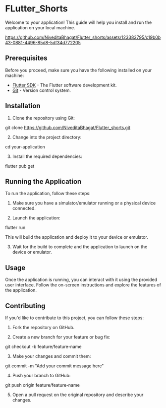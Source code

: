 
# FLutter_Shorts

Welcome to your application! This guide will help you install and run the application on your local machine.


https://github.com/NiveditaBhagat/Flutter_shorts/assets/123383795/c19b0b43-0881-4496-85d8-5df34d772205



## Prerequisites

Before you proceed, make sure you have the following installed on your machine:

- [Flutter SDK](https://flutter.dev/docs/get-started/install) - The Flutter software development kit.
- [Git](https://git-scm.com/downloads) - Version control system.

## Installation

1. Clone the repository using Git:

git clone https://github.com/NiveditaBhagat/Flutter_shorts.git

2. Change into the project directory:

cd your-application


3. Install the required dependencies:

flutter pub get

## Running the Application

To run the application, follow these steps:

1. Make sure you have a simulator/emulator running or a physical device connected.

2. Launch the application:

flutter run

This will build the application and deploy it to your device or emulator.

3. Wait for the build to complete and the application to launch on the device or emulator.

## Usage

Once the application is running, you can interact with it using the provided user interface. Follow the on-screen instructions and explore the features of the application.

## Contributing

If you'd like to contribute to this project, you can follow these steps:

1. Fork the repository on GitHub.

2. Create a new branch for your feature or bug fix:

git checkout -b feature/feature-name

3. Make your changes and commit them:

git commit -m "Add your commit message here"

4. Push your branch to GitHub:

git push origin feature/feature-name

5. Open a pull request on the original repository and describe your changes.



